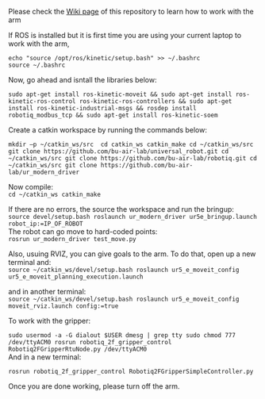 Please check the [Wiki page](https://github.com/bu-air-lab/UR5e_arm/wiki) of this repository to learn how to work with the arm <br />

If ROS is installed but it is first time you are using your current laptop to work with the arm, <br />

`echo "source /opt/ros/kinetic/setup.bash" >> ~/.bashrc` <br />
`source ~/.bashrc` <br />

Now, go ahead and isntall the libraries below:

`sudo apt-get install ros-kinetic-moveit && sudo apt-get install ros-kinetic-ros-control ros-kinetic-ros-controllers && sudo apt-get install ros-kinetic-industrial-msgs && rosdep install robotiq_modbus_tcp && sudo apt-get install ros-kinetic-soem` <br />

Create a catkin workspace by running the commands below: <br />

`mkdir –p ~/catkin_ws/src 
cd catkin_ws
catkin_make
cd ~/catkin_ws/src
git clone https://github.com/bu-air-lab/universal_robot.git
cd ~/catkin_ws/src
git clone https://github.com/bu-air-lab/robotiq.git
cd ~/catkin_ws/src
git clone https://github.com/bu-air-lab/ur_modern_driver` <br />

Now compile: <br />
`cd ~/catkin_ws
catkin_make`

If there are no errors, the source the workspace and run the bringup: <br />
`source devel/setup.bash
roslaunch ur_modern_driver ur5e_bringup.launch robot_ip:=IP_OF_ROBOT`<br />
The robot can go move to hard-coded points:<br />
`rosrun ur_modern_driver test_move.py`<br />

Also, usuing RVIZ, you can give goals to the arm. To do that, open up a new terminal and:<br />
`source ~/catkin_ws/devel/setup.bash
roslaunch ur5_e_moveit_config ur5_e_moveit_planning_execution.launch`<br />

and in another terminal:<br />
`source ~/catkin_ws/devel/setup.bash
roslaunch ur5_e_moveit_config moveit_rviz.launch config:=true`<br />

To work with the gripper:

`sudo usermod -a -G dialout $USER
dmesg | grep tty
sudo chmod 777  /dev/ttyACM0
rosrun robotiq_2f_gripper_control Robotiq2FGripperRtuNode.py /dev/ttyACM0 `<br />
And in a new terminal:

`rosrun robotiq_2f_gripper_control Robotiq2FGripperSimpleController.py` <br />


Once you are done working, please turn off the arm.





